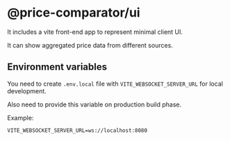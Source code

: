 # @price-comparator/ui

It includes a vite front-end app to represent minimal client UI.

It can show aggregated price data from different sources.

## Environment variables

You need to create `.env.local` file with `VITE_WEBSOCKET_SERVER_URL` for local development.

Also need to provide this variable on production build phase.

Example:

```
VITE_WEBSOCKET_SERVER_URL=ws://localhost:8080
```

